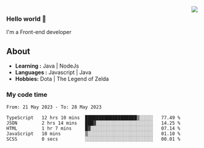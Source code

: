 <img align='right' src="https://github-readme-stats.vercel.app/api?username=jumodada&show_icons=true&theme=vue">

### Hello world 👋

I'm a Front-end developer 
    
## About
-  **Learning :** Java | NodeJs
-  **Languages :** Javascript | Java
-  **Hobbies:** Dota | The Legend of Zelda

### My code time

<!--START_SECTION:waka-->

```text
From: 21 May 2023 - To: 28 May 2023

TypeScript   12 hrs 10 mins  ███████████████████▒░░░░░   77.49 %
JSON         2 hrs 14 mins   ███▓░░░░░░░░░░░░░░░░░░░░░   14.25 %
HTML         1 hr 7 mins     █▓░░░░░░░░░░░░░░░░░░░░░░░   07.14 %
JavaScript   10 mins         ▒░░░░░░░░░░░░░░░░░░░░░░░░   01.10 %
SCSS         0 secs          ░░░░░░░░░░░░░░░░░░░░░░░░░   00.01 %
```

<!--END_SECTION:waka-->
